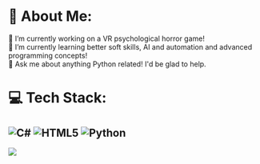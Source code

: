 # 💫 About Me:
🔭 I’m currently working on a VR psychological horror game!<br>
🌱 I’m currently learning better soft skills, AI and automation and advanced programming concepts!<br>
💬 Ask me about anything Python related! I'd be glad to help.


# 💻 Tech Stack:
![C#](https://img.shields.io/badge/c%23-%23239120.svg?style=for-the-badge&logo=csharp&logoColor=white) ![HTML5](https://img.shields.io/badge/html5-%23E34F26.svg?style=for-the-badge&logo=html5&logoColor=white) ![Python](https://img.shields.io/badge/python-3670A0?style=for-the-badge&logo=python&logoColor=ffdd54)
---
[![](https://visitcount.itsvg.in/api?id=alasteralfio&icon=0&color=0)](https://visitcount.itsvg.in)

<!-- Proudly created with GPRM ( https://gprm.itsvg.in ) -->
